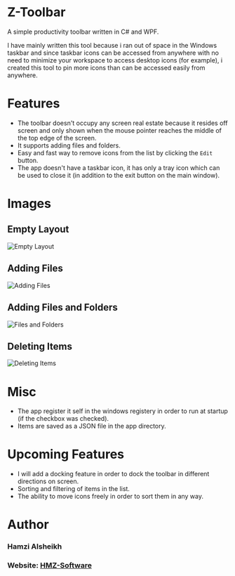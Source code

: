 # Z-Toolbar
A simple productivity toolbar written in C# and WPF.

I have mainly written this tool because i ran out of space in the Windows taskbar and since taskbar icons can be accessed from anywhere with no need to minimize your workspace to access desktop icons (for example),
i created this tool to pin more icons than can be accessed easily from anywhere.

# Features
- The toolbar doesn't occupy any screen real estate because it resides off screen and only shown when the mouse pointer reaches the middle of the top edge of the screen.
- It supports adding files and folders.
- Easy and fast way to remove icons from the list by clicking the `Edit` button.
- The app doesn't have a taskbar icon, it has only a tray icon which can be used to close it (in addition to the exit button on the main window).

# Images

## Empty Layout
![Empty Layout](https://i.imgur.com/dOWJyZn.png "Empty Layout")

## Adding Files
![Adding Files](https://i.imgur.com/tGOHaYd.png "Adding Files")

## Adding Files and Folders
![Files and Folders](https://i.imgur.com/BdcsNL6.png "Files and Folders")

## Deleting Items
![Deleting Items](https://i.imgur.com/gOB1hJk.png "Deleting Items")

# Misc
- The app register it self in the windows registery in order to run at startup (if the checkbox was checked).
- Items are saved as a JSON file in the app directory.

# Upcoming Features
- I will add a docking feature in order to dock the toolbar in different directions on screen.
- Sorting and filtering of items in the list.
- The ability to move icons freely in order to sort them in any way.

# Author
### Hamzi Alsheikh
### Website: [HMZ-Software](https://www.hmz-software.tk)
